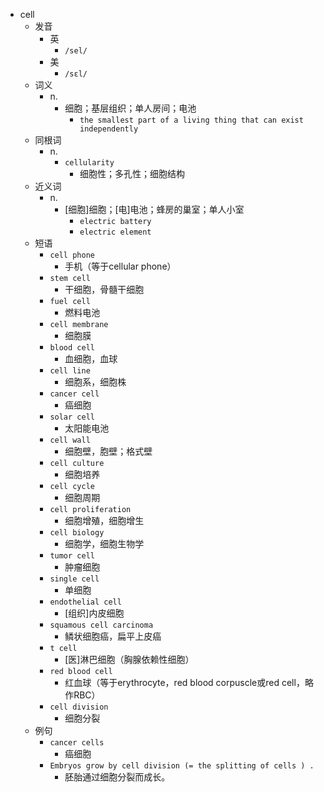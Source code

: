 - cell
  - 发音
    - 英
      - `/sel/`
    - 美
      - `/sɛl/`
  - 词义
    - n.
      - 细胞；基层组织；单人房间；电池
        - `the smallest part of a living thing that can exist independently`
  - 同根词
    - n.
      - `cellularity`
        - 细胞性；多孔性；细胞结构
  - 近义词
    - n.
      - [细胞]细胞；[电]电池；蜂房的巢室；单人小室
        - `electric battery`
        - `electric element`
  - 短语
    - `cell phone`
      - 手机（等于cellular phone） 
    - `stem cell`
      - 干细胞，骨髓干细胞 
    - `fuel cell`
      - 燃料电池 
    - `cell membrane`
      - 细胞膜 
    - `blood cell`
      - 血细胞，血球 
    - `cell line`
      - 细胞系，细胞株 
    - `cancer cell`
      - 癌细胞 
    - `solar cell`
      - 太阳能电池 
    - `cell wall`
      - 细胞壁，胞壁；格式壁 
    - `cell culture`
      - 细胞培养 
    - `cell cycle`
      - 细胞周期 
    - `cell proliferation`
      - 细胞增殖，细胞增生 
    - `cell biology`
      - 细胞学，细胞生物学 
    - `tumor cell`
      - 肿瘤细胞 
    - `single cell`
      - 单细胞 
    - `endothelial cell`
      - [组织]内皮细胞 
    - `squamous cell carcinoma`
      - 鳞状细胞癌，扁平上皮癌 
    - `t cell`
      - [医]淋巴细胞（胸腺依赖性细胞） 
    - `red blood cell`
      - 红血球（等于erythrocyte，red blood corpuscle或red cell，略作RBC） 
    - `cell division`
      - 细胞分裂 
  - 例句
    - `cancer cells`
      - 癌细胞
    - `Embryos grow by cell division (= the splitting of cells ) .`
      - 胚胎通过细胞分裂而成长。

